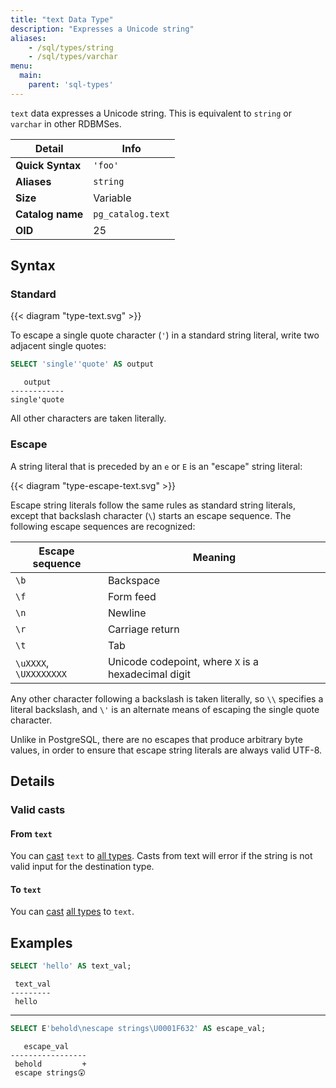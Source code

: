 ```yaml
---
title: "text Data Type"
description: "Expresses a Unicode string"
aliases:
    - /sql/types/string
    - /sql/types/varchar
menu:
  main:
    parent: 'sql-types'
---
```


`text` data expresses a Unicode string. This is equivalent to `string` or
`varchar` in other RDBMSes.

Detail | Info
-------|------
**Quick Syntax** | `'foo'`
**Aliases** | `string`
**Size** | Variable
**Catalog name** | `pg_catalog.text`
**OID** | 25

## Syntax

### Standard

{{< diagram "type-text.svg" >}}

To escape a single quote character (`'`) in a standard string literal, write two
adjacent single quotes:

```sql
SELECT 'single''quote' AS output
```
```nofmt
   output
------------
single'quote
```

All other characters are taken literally.

### Escape

A string literal that is preceded by an `e` or `E` is an "escape" string
literal:

{{< diagram "type-escape-text.svg" >}}

Escape string literals follow the same rules as standard string literals, except
that backslash character (`\`) starts an escape sequence. The following escape
sequences are recognized:

Escape sequence | Meaning
----------------|--------
`\b`  | Backspace
`\f`  | Form feed
`\n`  | Newline
`\r`  | Carriage return
`\t`  | Tab
`\uXXXX`, `\UXXXXXXXX`  | Unicode codepoint, where `X` is a hexadecimal digit

Any other character following a backslash is taken literally, so `\\` specifies
a literal backslash, and `\'` is an alternate means of escaping the single quote
character.

Unlike in PostgreSQL, there are no escapes that produce arbitrary byte values,
in order to ensure that escape string literals are always valid UTF-8.

## Details

### Valid casts

#### From `text`

You can [cast](../../functions/cast) `text` to [all types](../). Casts from text
will error if the string is not valid input for the destination type.

#### To `text`

You can [cast](../../functions/cast) [all types](../) to `text`.

## Examples

```sql
SELECT 'hello' AS text_val;
```
```nofmt
 text_val
---------
 hello
```

<hr>

```sql
SELECT E'behold\nescape strings\U0001F632' AS escape_val;
```
```nofmt
   escape_val
-----------------
 behold         +
 escape strings😲
```
